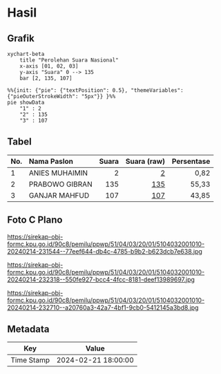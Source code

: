 # Hasil

## Grafik

```mermaid
xychart-beta
    title "Perolehan Suara Nasional"
    x-axis [01, 02, 03]
    y-axis "Suara" 0 --> 135
    bar [2, 135, 107]
```

```mermaid
%%{init: {"pie": {"textPosition": 0.5}, "themeVariables": {"pieOuterStrokeWidth": "5px"}} }%%
pie showData
    "1" : 2
    "2" : 135
    "3" : 107
```

## Tabel

| No. | Nama Paslon    | Suara | Suara (raw) | Persentase |
|:--- |:-------------- | -----:| -----------:| ----------:|
| 1   | ANIES MUHAIMIN | 2     | [2][p-1]    | 0,82       |
| 2   | PRABOWO GIBRAN | 135   | [135][p-2]  | 55,33      |
| 3   | GANJAR MAHFUD  | 107   | [107][p-3]  | 43,85      |


[p-1]: https://github.com/gigit-pemilu/pemilu-2024/blob/main/pilpres/hitung-suara/sub/51-bali/sub/04-gianyar/sub/03-gianyar/sub/2001-tulikup/sub/010-tps/sub/paslon-1.txt
[p-2]: https://github.com/gigit-pemilu/pemilu-2024/blob/main/pilpres/hitung-suara/sub/51-bali/sub/04-gianyar/sub/03-gianyar/sub/2001-tulikup/sub/010-tps/sub/paslon-2.txt
[p-3]: https://github.com/gigit-pemilu/pemilu-2024/blob/main/pilpres/hitung-suara/sub/51-bali/sub/04-gianyar/sub/03-gianyar/sub/2001-tulikup/sub/010-tps/sub/paslon-3.txt

## Foto C Plano

https://sirekap-obj-formc.kpu.go.id/90c8/pemilu/ppwp/51/04/03/20/01/5104032001010-20240214-231544--77eef644-db4c-4785-b9b2-b623dcb7e638.jpg

https://sirekap-obj-formc.kpu.go.id/90c8/pemilu/ppwp/51/04/03/20/01/5104032001010-20240214-232318--550fe927-bcc4-4fcc-8181-deef13989697.jpg

https://sirekap-obj-formc.kpu.go.id/90c8/pemilu/ppwp/51/04/03/20/01/5104032001010-20240214-232710--a20760a3-42a7-4bf1-9cb0-5412145a3bd8.jpg


## Metadata

| Key        | Value               |
| ---------- | ------------------- |
| Time Stamp | 2024-02-21 18:00:00 |



